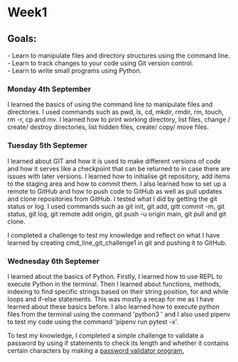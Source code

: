 <h1>Week1</h1>

<h2>Goals:</h2>
- Learn to manipulate files and directory structures using the command line.<br>
- Learn to track changes to your code using Git version control.<br>
- Learn to write small programs using Python.<br>

<h3>Monday 4th September</h3>
I learned the basics of using the command line to manipulate files and directories.
I used commands such as pwd, ls, cd, mkdir, rmdir, rm, touch, rm -r, cp and mv.
I learned how to print working directory, list files, change / create/ destroy directories, list hidden files, create/ copy/ move files.

<h3>Tuesday 5th Septemer</h3>
I learned about GIT and how it is used to make different versions of code and how it serves like a checkpoint that can be returned to in case there are issues with later versions. 
I learned how to initialise git repository, add items to the staging area and how to commit them. I also learned how to set up a remote to GitHub and how to push code to GitHub as well as pull updates and clone repositories from GitHub. I tested what I did by getting the git status or log.
I used commands such as git init, git add, gitt commit -m, git status, git log, git remote add origin, git push -u origin main, git pull and git clone.

I completed a challenge to test my knowledge and reflect on what I have learned by creating cmd_line_git_challenge1 in git and pushing it to GitHub.

<h3>Wednesday 6th Septemer</h3>
I learned about the basics of Python. Firstly, I learned how to use REPL to execute Python in the terminal. Then I learned about functions, methods, indexing to find specific strings based on their string position, for and while loops and if-else statements. This was mostly a recap for me as I have learned about these basics before. I also learned how to execute python files from the terminal using the command 'python3 <file_name.py>' and I also used pipenv to test my code using the command 'pipenv run pytest -x'.

To test my knowledge, I completed a simple challenge to validate a password by using if statements to check its length and whether it contains certain characters by making a [password validator program. ](https://github.com/sandrasoi/My-Makers-Journey/blob/main/My-Programs/password_validator.py)

